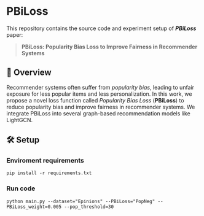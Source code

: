 # PBiLoss

This repository contains the source code and experiment setup of ***PBiLoss*** paper:

> **PBiLoss: Popularity Bias Loss to Improve Fairness in Recommender Systems**

## 📌 Overview

Recommender systems often suffer from *popularity bias*, leading to unfair exposure for less popular items and less personalization. In this work, we propose a novel loss function called *Popularity Bias Loss* (**PBiLoss**) to reduce popularity bias and improve fairness in recommender systems. We integrate PBiLoss into several graph-based recommendation models like LightGCN.

## 🛠️ Setup

### Enviroment requirements

```
pip install -r requirements.txt
```
### Run code

```
python main.py --dataset="Epinions" --PBiLoss="PopNeg" --PBiLoss_weight=0.005 --pop_threshold=30
```
